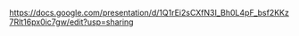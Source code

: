 


https://docs.google.com/presentation/d/1Q1rEi2sCXfN3I_Bh0L4pF_bsf2KKz7Rlt16px0ic7gw/edit?usp=sharing
